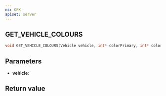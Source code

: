 ```yaml
---
ns: CFX
apiset: server
---
```

## GET_VEHICLE_COLOURS

```c
void GET_VEHICLE_COLOURS(Vehicle vehicle, int* colorPrimary, int* colorSecondary);
```


## Parameters
* **vehicle**: 

## Return value
